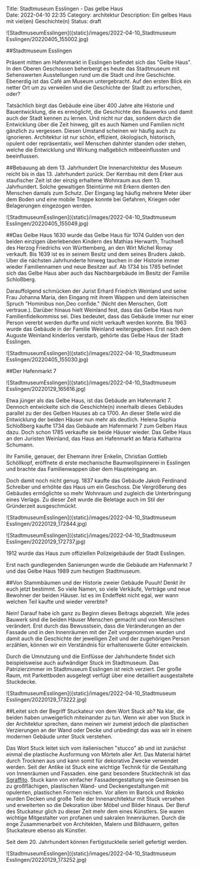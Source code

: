 Title: Stadtmuseum Esslingen - Das gelbe Haus  
Date: 2022-04-10 22:35
Category: architektur
Description: Ein gelbes Haus mit viel(en) Geschichte(n) 
Status: draft


![StadtmuseumEsslingen]({static}/images/2022-04-10_Stadtmuseum Esslingen/20220405_155002.jpg)

##Stadtmuseum Esslingen

Präsent mitten am Hafenmarkt in Esslingen befindet sich das "Gelbe Haus". In den Oberen Geschossen beherbergt es heute das Stadtmuseum mit Sehenswerten Ausstellungen rund um die Stadt und ihre Geschichte. Ebenerdig ist das Café am Museum untergebracht. Auf den ersten Blick ein netter Ort um zu verweilen und die Geschichte der Stadt zu erforschen, oder? 

Tatsächlich birgt das Gebäude eine über 400 Jahre alte Historie und Bauentwicklung, die es ermöglicht, die Geschichte des Bauwerks und damit auch der Stadt kennen zu lernen. Und nicht nur das, sondern durch die Entwicklung über die Zeit hinweg, gilt es auch Namen und Familien nicht gänzlich zu vergessen. 
Diesen Umstand scheinen wir häufig auch zu ignorieren. Architektur ist nur schön, effizient, ökologisch, historisch, opulent oder repräsentativ, weil Menschen dahinter standen oder stehen, welche die Entwicklung und Wirkung maßgeblich mitbeeinflussten und beeinflussen. 

##Bebauung ab dem 13. Jahrhundert 
Die Innenarchitektur des Museum reicht bis in das 13. Jahrhundert zurück. Der Kernbau mit dem Erker aus staufischer Zeit ist der einzig erhaltene Wohnraum aus dem 13. Jahrhundert. Solche gewaltigen Steintürme mit Erkern dienten den Menschen damals zum Schutz. Der Eingang lag häufig mehrere Meter über dem Boden und eine mobile Treppe konnte bei Gefahren, Kriegen oder Belagerungen eingezogen werden. 

![StadtmuseumEsslingen]({static}/images/2022-04-10_Stadtmuseum Esslingen/20220405_155049.jpg)

##Das Gelbe Haus
1630 wurde das Gelbe Haus für 1074 Gulden von den beiden einzigen überlebenden Kindern des Mathias Herwarth, Truchseß des Herzog Friedrichs von Württemberg, an den Wirt Michel Romay verkauft. Bis 1639 ist es in seinem Besitz und dem seines Bruders Jakob. Uber die nächsten Jahrhunderte hinweg tauchen in der Historie immer wieder Familiennamen und neue Besitzer auf. Ab 1734 bis 1785 befindet sich das Gelbe Haus aber auch das Nachbargebäude im Besitz der Familie Schloßberg.  

Darauffolgend schmücken der Jurist Erhard Friedrich Weinland und seine Frau Johanna Maria, den Eingang mit ihrem Wappen und dem lateinischen Spruch "Hominibus non,Deo confide." (Nicht den Menschen, Gott vertraue.). Darüber hinaus hielt Weinland fest, dass das Gelbe Haus nun Familienfideikommiss sei. Dies bedeutet, dass das Gebäude immer nur einer Person vererbt werden durfte und nicht verkauft werden konnte. Bis 1963 wurde das Gebäude in der Familie Weinland weitergegeben. Erst nach dem  Auguste Weinland kinderlos verstarb, gehörte das Gelbe Haus der Stadt Esslingen. 

![StadtmuseumEsslingen]({static}/images/2022-04-10_Stadtmuseum Esslingen/20220405_155030.jpg)

##Der Hafenmarkt 7

![StadtmuseumEsslingen]({static}/images/2022-04-10_Stadtmuseum Esslingen/20220129_165616.jpg)

Etwa jünger als das Gelbe Haus, ist das Gebäude am Hafenmarkt 7. Dennoch entwickelte sich die Geschichte(n) innerhalb dieses Gebäudes parallel zu der des Gelben Hauses ab ca 1700. An dieser Stelle wird die Entwicklung der beiden Häuser nun mehr als deutlich. Helena Sophia Schloßberg kaufte 1734 das Gebäude am Hafenmarkt 7 zum Gelben Haus dazu. Doch schon 1785 verkaufte sie beide Häuser wieder. Das Gelbe Haus an den Juristen Weinland, das Haus am Hafenmarkt an Maria Katharina Schumann. 

Ihr Familie, genauer, der Ehemann ihrer Enkelin, Christian Gottlieb Schöllkopf, eröffnete di erste mechanische Baumwollspinnerei in Esslingen und brachte das Familienwappen über dem Haupteingang an. 

Doch damit noch nicht genug. 1837 kaufte das Gebäude Jakob Ferdinand Schreiber und erhöhte das Haus um ein Geschoss. Die Vergrößerung des Gebäudes ermöglichte so mehr Wohnraum und zugleich die Unterbringung eines Verlags. Zu dieser Zeit wurde die Beletage auch im Stil der Gründerzeit ausgeschmückt. 

![StadtmuseumEsslingen]({static}/images/2022-04-10_Stadtmuseum Esslingen/20220129_172844.jpg)

![StadtmuseumEsslingen]({static}/images/2022-04-10_Stadtmuseum Esslingen/20220129_172737.jpg)

1912 wurde das Haus zum offiziellen Polizeigebäude der Stadt Esslingen. 

Erst nach gundlegenden Sanierungen wurde die Gebäude am Hafenmarkt 7 und das Gelbe Haus 1989 zum heutigen Stadtmuseum. 

##Von Stammbäumen und der Historie zweier Gebäude
Puuuh! Denkt ihr euch jetzt bestimmt. So viele Namen, so viele Verkäufe, Verträge und neue Bewohner der beiden Häuser. Ist es im Endeffekt nicht egal, wer wann welchen Teil kaufte und wieder vererbte? 

Nein! Darauf habe ich ganz zu Beginn dieses Beitrags abgezielt. Wie jedes Bauwerk sind die beiden Häuser Menschen gemacht und von Menschen verändert. Erst durch das Bewusstsein, dass die Veränderungen an der Fassade und in den Innenräumen mit der Zeit vorgenommen wurden und damit auch die Geschichte der jeweiligen Zeit und der zugehörigen Person erzählen, können wir ein Verständnis für erhaltenswerte Güter entwickeln. 

Durch die Umnutzung und die Einflüsse der Jahrhunderte findet sich beispielsweise auch aufwändiger Stuck im Stadtmuseum. Das Patrizierzimmer im Stadtmuseum Esslingen ist reich verziert. Der große Raum, mit Parkettboden ausgelegt verfügt über eine detailliert ausgestaltete Stuckdecke.

![StadtmuseumEsslingen]({static}/images/2022-04-10_Stadtmuseum Esslingen/20220129_173222.jpg)

##Leitet sich der Begriff Stuckateur von dem Wort Stuck ab? 
Na klar, die beiden haben unweigerlich miteinander zu tun. Wenn wir aber von Stuck in der Architektur sprechen, dann meinen wir zumeist jedoch die plastischen Verzierungen an der Wand oder Decke und unbedingt das was wir in einem modernen Gebäude unter Stuck verstehen. 

Das Wort Stuck leitet sich vom italienischen "stucco" ab und ist zunächst einmal die plastische Ausformung von Mörteln aller Art. Das Material härtet durch Trocknen aus und kann somit für dekorative Zwecke verwendet werden. Seit der Antike ist Stuck eine wichtige Technik für die Gestaltung von Innenräumen und Fassaden. eine ganz besondere Stucktechnik ist das [Sgraffito]({filename}/2022-04-01_Zunft-zu-Hausgenossen-in-Basel.md). Stuck kann von einfacher Fassadengestaltung wie Gesimsen bis zu großflächigen, plastischen Wand- und Deckengestaltungen mit opulenten, plastischen Formen reichen. Vor allem im Barock und Rokoko wurden Decken und große Teile der Innenarchitektur mit Stuck versehen und erweiterten so die Dekoration über Möbel und Bilder hinaus. Der Beruf des Stuckateur glich zu dieser Zeit mehr dem eines Künstlers. Sie waren wichtige Mitgestalter von profanen und sakralen Innenräumen. Durch die enge Zusammenarbeit von Architekten, Malern und Bildhauern, gelten Stuckateure ebenso als Künstler. 

Seit dem 20. Jahrhundert können Fertigstuckteile seriell gefertigt werden.

![StadtmuseumEsslingen]({static}/images/2022-04-10_Stadtmuseum Esslingen/20220129_173252.jpg)
